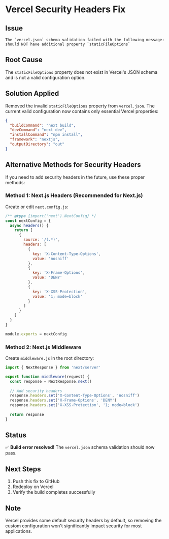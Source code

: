 # Vercel Security Headers Fix

## Issue
```
The `vercel.json` schema validation failed with the following message: 
should NOT have additional property `staticFileOptions`
```

## Root Cause
The `staticFileOptions` property does not exist in Vercel's JSON schema and is not a valid configuration option.

## Solution Applied
Removed the invalid `staticFileOptions` property from `vercel.json`. The current valid configuration now contains only essential Vercel properties:

```json
{
  "buildCommand": "next build",
  "devCommand": "next dev", 
  "installCommand": "npm install",
  "framework": "nextjs",
  "outputDirectory": "out"
}
```

## Alternative Methods for Security Headers

If you need to add security headers in the future, use these proper methods:

### Method 1: Next.js Headers (Recommended for Next.js)
Create or edit `next.config.js`:

```javascript
/** @type {import('next').NextConfig} */
const nextConfig = {
  async headers() {
    return [
      {
        source: '/(.*)',
        headers: [
          {
            key: 'X-Content-Type-Options',
            value: 'nosniff'
          },
          {
            key: 'X-Frame-Options', 
            value: 'DENY'
          },
          {
            key: 'X-XSS-Protection',
            value: '1; mode=block'
          }
        ]
      }
    ]
  }
}

module.exports = nextConfig
```

### Method 2: Next.js Middleware
Create `middleware.js` in the root directory:

```javascript
import { NextResponse } from 'next/server'

export function middleware(request) {
  const response = NextResponse.next()
  
  // Add security headers
  response.headers.set('X-Content-Type-Options', 'nosniff')
  response.headers.set('X-Frame-Options', 'DENY') 
  response.headers.set('X-XSS-Protection', '1; mode=block')
  
  return response
}
```

## Status
✅ **Build error resolved!** The `vercel.json` schema validation should now pass.

## Next Steps
1. Push this fix to GitHub
2. Redeploy on Vercel
3. Verify the build completes successfully

## Note
Vercel provides some default security headers by default, so removing the custom configuration won't significantly impact security for most applications.